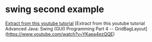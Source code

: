 

# swing second example

[Extract from this youtube tutorial](https://www.youtube.com/watch?v=svM0SBFqp4s)
[Extract from this youtube tutorial Advanced Java: Swing (GUI) Programming Part 4 -- GridBagLayout] (https://www.youtube.com/watch?v=YKaea4ezQQE)





